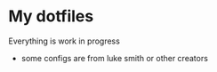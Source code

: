 # My dotfiles 

Everything is work in progress
- some configs are from luke smith or other creators
